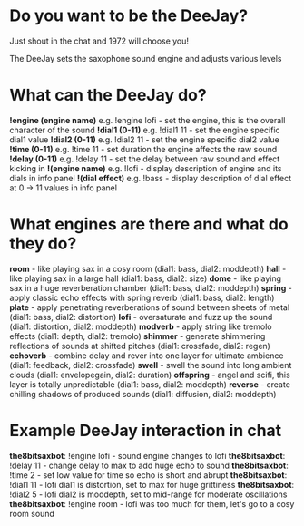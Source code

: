 # Do you want to be the DeeJay?
Just shout in the chat and 1972 will choose you!

The DeeJay sets the saxophone sound engine and adjusts various levels

# What can the DeeJay do?
**!engine (engine name)** e.g. !engine lofi - set the engine, this is the overall character of the sound
**!dial1 (0-11)** e.g. !dial1 11 - set the engine specific dial1 value
**!dial2 (0-11)** e.g. !dial2 11 - set the engine specific dial2 value
**!time (0-11)** e.g. !time 11 - set duration the engine affects the raw sound
**!delay (0-11)** e.g. !delay 11 - set the delay between raw sound and effect kicking in
**!(engine name)** e.g. !lofi - display description of engine and its dials in info panel
**!(dial effect)** e.g. !bass - display description of dial effect at 0 -> 11 values in info panel

# What engines are there and what do they do?
**room** - like playing sax in a cosy room (dial1: bass, dial2: moddepth)
**hall** - like playing sax in a large hall (dial1: bass, dial2: size)
**dome** - like playing sax in a huge reverberation chamber (dial1: bass, dial2: moddepth)
**spring** - apply classic echo effects with spring reverb (dial1: bass, dial2: length)
**plate** - apply penetrating reverberations of sound between sheets of metal (dial1: bass, dial2: distortion)
**lofi** - oversaturate and fuzz up the sound (dial1: distortion, dial2: moddepth)
**modverb** - apply string like tremolo effects (dial1: depth, dial2: tremolo)
**shimmer** - generate shimmering reflections of sounds at shifted pitches (dial1: crossfade, dial2: regen)
**echoverb** - combine delay and rever into one layer for ultimate ambience (dial1: feedback, dial2: crossfade)
**swell** - swell the sound into long ambient clouds (dial1: envelopegain, dial2: duration)
**offspring** - angel and scifi, this layer is totally unpredictable (dial1: bass, dial2: moddepth)
**reverse** - create chilling shadows of produced sounds (dial1: diffusion, dial2: moddepth)

# Example DeeJay interaction in chat
**the8bitsaxbot**: !engine lofi - sound engine changes to lofi
**the8bitsaxbot**: !delay 11 - change delay to max to add huge echo to sound
**the8bitsaxbot**: !time 2 - set low value for time so echo is short and abrupt
**the8bitsaxbot**: !dial1 11 - lofi dial1 is distortion, set to max for huge grittiness
**the8bitsaxbot**: !dial2 5 - lofi dial2 is moddepth, set to mid-range for moderate oscillations
**the8bitsaxbot**: !engine room - lofi was too much for them, let's go to a cosy room sound
